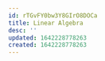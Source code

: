 ```yaml
---
id: rTGvFY0bw3Y8GIrO8DOCa
title: Linear Algebra
desc: ''
updated: 1642228778263
created: 1642228778263
---
```


